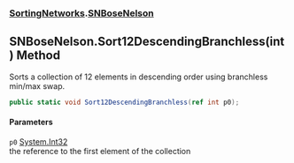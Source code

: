 ### [SortingNetworks](./SortingNetworks.md 'SortingNetworks').[SNBoseNelson](./SortingNetworks-SNBoseNelson.md 'SortingNetworks.SNBoseNelson')
## SNBoseNelson.Sort12DescendingBranchless(int) Method
Sorts a collection of 12 elements in descending order using branchless min/max swap.  
```csharp
public static void Sort12DescendingBranchless(ref int p0);
```
#### Parameters
<a name='SortingNetworks-SNBoseNelson-Sort12DescendingBranchless(int)-p0'></a>
`p0` [System.Int32](https://docs.microsoft.com/en-us/dotnet/api/System.Int32 'System.Int32')  
the reference to the first element of the collection  
  

